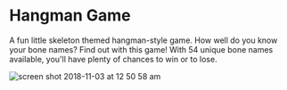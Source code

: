 # Hangman Game

A fun little skeleton themed hangman-style game. How well do you know your bone names? Find out with this game! With 54 unique bone names available, you'll have plenty of chances to win or to lose. 

![screen shot 2018-11-03 at 12 50 58 am](https://user-images.githubusercontent.com/36722674/47949552-9d7ddc00-df02-11e8-97ce-389fef2d27f9.png)
